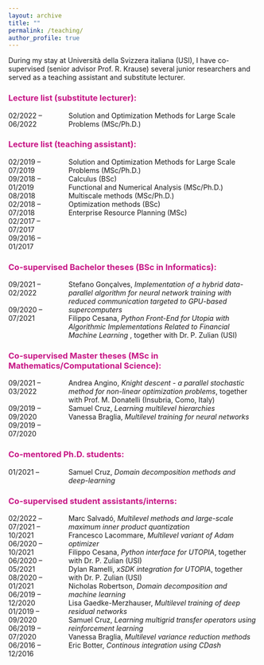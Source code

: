 ```yaml
---
layout: archive
title: ""
permalink: /teaching/
author_profile: true
---
```


During my stay at Università della Svizzera italiana (USI), I have co-supervised (senior advisor Prof. R. Krause) several junior researchers and served as a teaching assistant and substitute lecturer. 

<head>
<style>
#wrapper {
	 display: flex;
}
#years {
    display: inline-block;
    width:20%;
    height:auto;
}
#div_space {
    display: inline-block;
    width:4%;
    height:auto;
}
#titles {
    display: inline-block;
    width:75%;
    height:auto;
}
</style>
</head>
<body>	
<h3><span style="color:rgb(199, 21, 133)"> Lecture list (substitute lecturer):</span></h3>	
	<div id="wrapper">
	    <div id="years">  
	    	02/2022 – 06/2022
	    </div>
		<div id="div_space"></div>    
	    <div id="titles">  
	    	Solution and Optimization Methods for Large Scale Problems (MSc/Ph.D.)
	    </div>
	</div>
<h3><span style="color:rgb(199, 21, 133)"> Lecture list (teaching assistant):</span></h3>	
	<div id="wrapper">
	    <div id="years">  
	    	02/2019 – 07/2019 <br />
	    	09/2018 – 01/2019 <br />
	    	08/2018 <br />
	    	02/2018 – 07/2018 <br />
	    	02/2017 – 07/2017 <br />
	    	09/2016 – 01/2017 <br />
	    </div>
		<div id="div_space"></div>    
	    <div id="titles">  
	    	Solution and Optimization Methods for Large Scale Problems (MSc/Ph.D.) <br />
	    	Calculus (BSc)  <br />
	    	Functional and Numerical Analysis (MSc/Ph.D.)  <br />
	    	Multiscale methods (MSc/Ph.D.)  <br />
	    	Optimization methods (BSc)  <br />
	    	Enterprise Resource Planning (MSc) <br />
	    </div>
	</div>	
<h3><span style="color:rgb(199, 21, 133)"> Co-supervised Bachelor theses (BSc in Informatics):</span></h3>	
	<div id="wrapper">
	    <div id="years">  
	    	09/2021 – 02/2022 <br /> <br />
	    	09/2020 – 07/2021 <br /> <br />
	    </div>
		<div id="div_space"></div>    
	    <div id="titles">  
	    	Stefano Gonçalves,  <em>Implementation of a hybrid data-parallel algorithm for neural network training with reduced communication targeted to GPU-based supercomputers </em> <br />
	    	Filippo Cesana,  <em>Python Front-End for Utopia with Algorithmic Implementations Related to Financial Machine Learning </em>, together with Dr. P. Zulian (USI)<br /> 
	    </div>
	</div>	
<h3><span style="color:rgb(199, 21, 133)"> Co-supervised Master theses (MSc in Mathematics/Computational Science):</span></h3>	
	<div id="wrapper">
	    <div id="years">  
	    	09/2021 – 03/2022 <br /> <br />
	    	09/2019 – 09/2020 <br /> 
	    	09/2019 – 07/2020 <br /> 
	    </div>
		<div id="div_space"></div>    
	    <div id="titles">  
	    	Andrea Angino, <em>Knight descent - a parallel stochastic method for non-linear optimization problems</em>, together with Prof. M. Donatelli (Insubria, Como, Italy) <br />
	    	Samuel Cruz, <em>Learning multilevel hierarchies</em><br /> 
	    	Vanessa Braglia, <em>Multilevel training for neural networks</em> <br /> 
	    </div>
	</div>	
<h3><span style="color:rgb(199, 21, 133)"> Co-mentored Ph.D. students:</span></h3>	
	<div id="wrapper">
	    <div id="years">  
	    	01/2021 – <br /> 
	    </div>
		<div id="div_space"></div>    
	    <div id="titles">  
	    	Samuel Cruz, <em>Domain decomposition methods and deep-learning</em> <br /> 
	    </div>
	</div>				
<h3><span style="color:rgb(199, 21, 133)"> Co-supervised student assistants/interns:</span></h3>	
	<div id="wrapper">
	    <div id="years">  
	    	02/2022 – <br /> 
	    	07/2021 – 10/2021 <br /> 
	    	06/2020 – 10/2021 <br /> 
	    	06/2020 – 05/2021 <br /> 
	    	08/2020 – 01/2021 <br /> 
	    	06/2019 – 12/2020 <br /> 
	    	01/2019 – 09/2020 <br /> 
	    	06/2019 – 07/2020 <br /> 
	    	06/2016 – 12/2016 <br /> 
	    </div>
		<div id="div_space"></div>    
	    <div id="titles">  
	    	Marc Salvadó, <em>Multilevel methods and large-scale maximum inner product quantization</em> <br /> 
	    	Francesco Lacommare, <em>Multilevel variant of Adam optimizer</em> <br /> 
	    	Filippo Cesana, <em>Python interface for UTOPIA</em>, together with Dr. P. Zulian (USI) <br /> 
	    	Dylan Ramelli, <em>xSDK integration for UTOPIA</em>, together with Dr. P. Zulian (USI) <br /> 
	    	Nicholas Robertson, <em>Domain decomposition and machine learning</em> <br /> 
	    	Lisa Gaedke-Merzhauser, <em>Multilevel training of deep residual networks</em> <br /> 
	    	Samuel Cruz, <em>Learning multigrid transfer operators using reinforcement learning</em><br /> 
	    	Vanessa Braglia, <em>Multilevel variance reduction methods</em><br />  
	    	Eric Botter, <em>Continous integration using CDash</em><br />  
	    </div>
	</div>		
</body>










